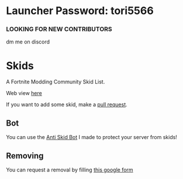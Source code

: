 # Launcher Password: tori5566

### LOOKING FOR NEW CONTRIBUTORS ###
dm me on discord

# Skids
A Fortnite Modding Community Skid List.

Web view [here](https://beat-yt.github.io/Skids/)

If you want to add some skid, make a [pull request](https://github.com/Beat-YT/Skids/pulls).

## Bot
You can use the [Anti Skid Bot](https://discord.com/oauth2/authorize?client_id=818691118412726292&permissions=8&scope=bot) I made to protect your server from skids!


## Removing
You can request a removal by filling [this google form](https://docs.google.com/forms/d/e/1FAIpQLSdUtWGm8_BQAAufkMneVErIjmLrr3Cb694sxwG3GhtecnzHvQ/viewform)